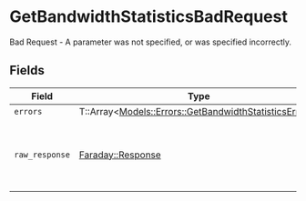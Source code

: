 # GetBandwidthStatisticsBadRequest

Bad Request - A parameter was not specified, or was specified incorrectly.


## Fields

| Field                                                                                                         | Type                                                                                                          | Required                                                                                                      | Description                                                                                                   |
| ------------------------------------------------------------------------------------------------------------- | ------------------------------------------------------------------------------------------------------------- | ------------------------------------------------------------------------------------------------------------- | ------------------------------------------------------------------------------------------------------------- |
| `errors`                                                                                                      | T::Array<[Models::Errors::GetBandwidthStatisticsErrors](../../models/errors/getbandwidthstatisticserrors.md)> | :heavy_minus_sign:                                                                                            | N/A                                                                                                           |
| `raw_response`                                                                                                | [Faraday::Response](https://www.rubydoc.info/gems/faraday/Faraday/Response)                                   | :heavy_minus_sign:                                                                                            | Raw HTTP response; suitable for custom response parsing                                                       |